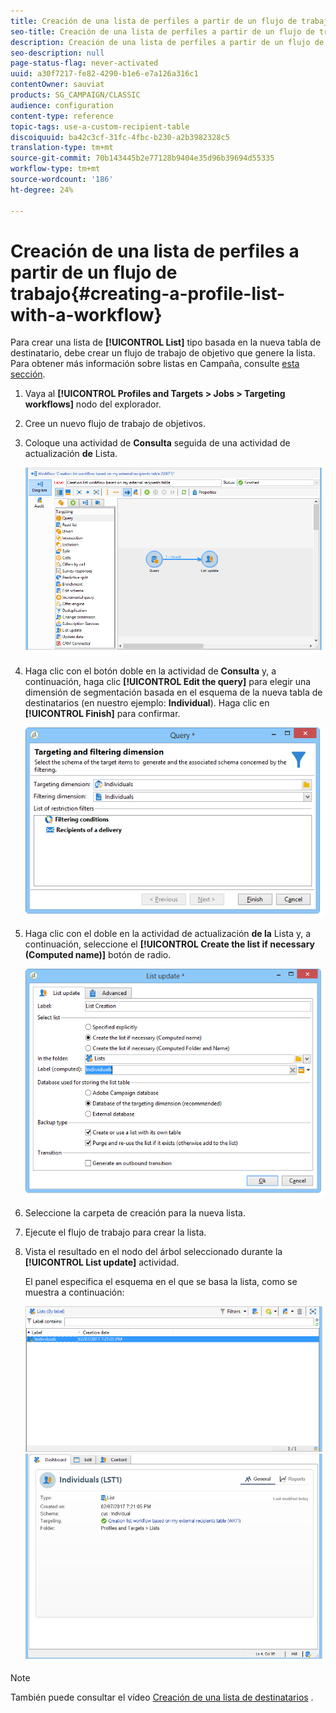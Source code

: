 ```yaml
---
title: Creación de una lista de perfiles a partir de un flujo de trabajo
seo-title: Creación de una lista de perfiles a partir de un flujo de trabajo
description: Creación de una lista de perfiles a partir de un flujo de trabajo
seo-description: null
page-status-flag: never-activated
uuid: a30f7217-fe82-4290-b1e6-e7a126a316c1
contentOwner: sauviat
products: SG_CAMPAIGN/CLASSIC
audience: configuration
content-type: reference
topic-tags: use-a-custom-recipient-table
discoiquuid: ba42c3cf-31fc-4fbc-b230-a2b3982328c5
translation-type: tm+mt
source-git-commit: 70b143445b2e77128b9404e35d96b39694d55335
workflow-type: tm+mt
source-wordcount: '186'
ht-degree: 24%

---
```



# Creación de una lista de perfiles a partir de un flujo de trabajo{#creating-a-profile-list-with-a-workflow}

Para crear una lista de **[!UICONTROL List]** tipo basada en la nueva tabla de destinatario, debe crear un flujo de trabajo de objetivo que genere la lista. Para obtener más información sobre listas en Campaña, consulte [esta sección](../../platform/using/creating-and-managing-lists.md#about-lists-in-adobe-campaign).

1. Vaya al **[!UICONTROL Profiles and Targets > Jobs > Targeting workflows]** nodo del explorador.
1. Cree un nuevo flujo de trabajo de objetivos.
1. Coloque una actividad de **Consulta** seguida de una actividad de actualización **de** Lista.

   ![](assets/mapping_create_list_workflow01.png)

1. Haga clic con el botón doble en la actividad de **Consulta** y, a continuación, haga clic **[!UICONTROL Edit the query]** para elegir una dimensión de segmentación basada en el esquema de la nueva tabla de destinatarios (en nuestro ejemplo: **Individual**). Haga clic en **[!UICONTROL Finish]** para confirmar.

   ![](assets/mapping_create_list_workflow03.png)

1. Haga clic con el doble en la actividad de actualización **de la** Lista y, a continuación, seleccione el **[!UICONTROL Create the list if necessary (Computed name)]** botón de radio.

   ![](assets/mapping_create_list_workflow02.png)

1. Seleccione la carpeta de creación para la nueva lista.
1. Ejecute el flujo de trabajo para crear la lista.
1. Vista el resultado en el nodo del árbol seleccionado durante la **[!UICONTROL List update]** actividad.

   El panel especifica el esquema en el que se basa la lista, como se muestra a continuación:

   ![](assets/mapping_list_view.png)

>[!NOTE]
>
>También puede consultar el vídeo [Creación de una lista de destinatarios](https://docs.adobe.com/content/help/es-ES/campaign-classic-learn/tutorials/getting-started/creating-a-list-of-recipients.html) .

